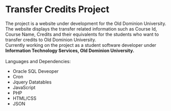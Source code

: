 # Transfer Credits Project
The project is a website under development for the Old Dominion University. The website displays the transfer related information such as 
Course Id, Course Name, Credits and their equivalents for the students who want to transfer credits to Old Dominion University.  
Currently working on the project as a student software developer under **Information Technology Services, Old Dominion 
University.**  
\
Languages and Dependencies:
* Oracle SQL Deveoper
* Cron
* Jquery Datatables
* JavaScript
* PHP
* HTML/CSS
* JSON
